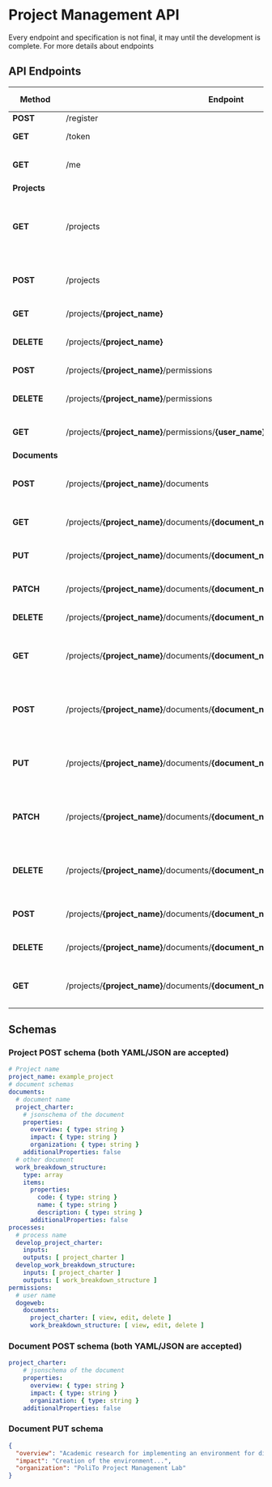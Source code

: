 # Project Management API

Every endpoint and specification is not final, it may until the development is complete.
For more details about endpoints 

## API Endpoints

| Method | Endpoint | Description | Requires Auth | Requires Perms |
| ------------ | ------------ | ------------ | ------------ | ------------ |
| **POST** |  /register | Register User  | False | False |
| **GET** |  /token | Get Bearer Token | False | False |
| **GET** |  /me | Get current authenticated User | True | False |
| **Projects** |  |  |  |  |
| **GET** |  /projects | Get all projects visible to the current authenticated user | True | True |
| **POST** |  /projects | Create a project (see **[Schemas](#Schemas)** sections) | True | True |
| **GET** |  /projects/**{project_name}** | Get project by name | True | True |
| **DELETE** |  /projects/**{project_name}** | Delete project by name | True | True |
| **POST** |  /projects/**{project_name}**/permissions | Add project permissions | True | True |
| **DELETE** |  /projects/**{project_name}**/permissions | Delete project permissions | True | True |
| **GET** |  /projects/**{project_name}**/permissions/**{user_name}** | Get project permissions for user | True | True |
| **Documents** |  |  |  |  |
| **POST** |  /projects/**{project_name}**/documents | Add document schema to project | True | True |
| **GET** |  /projects/**{project_name}**/documents/**{document_name}** | Get document of project | True | True |
| **PUT** |  /projects/**{project_name}**/documents/**{document_name}** | Insert document content | True | True |
| **PATCH** |  /projects/**{project_name}**/documents/**{document_name}** | Patch document content | True | True |
| **DELETE** |  /projects/**{project_name}**/documents/**{document_name}** | Delete document | True | True |
| **GET** |  /projects/**{project_name}**/documents/**{document_name}**/**{field}**/**{path}**| Get document field, specifying the path | True | True |
| **POST** |  /projects/**{project_name}**/documents/**{document_name}**/last/**{path}**| Create document content at specifyied path | True | True |
| **PUT** |  /projects/**{project_name}**/documents/**{document_name}**/last/**{path}**| Edit document content at specifyied path | True | True |
| **PATCH** |  /projects/**{project_name}**/documents/**{document_name}**/last/**{path}**| Patch document content at specifyied path | True | True |
| **DELETE** |  /projects/**{project_name}**/documents/**{document_name}**/last/**{path}**| Delete document content at specifyied path | True | True |
| **POST** |  /projects/**{project_name}**/documents/**{document_name}**/permissions | Add document permissions | True | True |
| **DELETE** |  /projects/**{project_name}**/documents/**{document_name}**/permissions | Delete document permissions | True | True |
| **GET** |  /projects/**{project_name}**/documents/**{document_name}**/permissions/**{user_name}** | Get document permissions for user | True | True |

## Schemas

### Project POST schema (both YAML/JSON are accepted)
```yaml
# Project name
project_name: example_project
# document schemas
documents:
  # document name
  project_charter:
    # jsonschema of the document
    properties:
      overview: { type: string }
      impact: { type: string }
      organization: { type: string }
    additionalProperties: false
  # other document
  work_breakdown_structure:
    type: array
    items:
      properties:
        code: { type: string }
        name: { type: string }
        description: { type: string }
      additionalProperties: false
processes:
  # process name
  develop_project_charter:
    inputs:
    outputs: [ project_charter ]
  develop_work_breakdown_structure:
    inputs: [ project_charter ]
    outputs: [ work_breakdown_structure ]
permissions:
  # user name
  dogeweb:
    documents:
      project_charter: [ view, edit, delete ]
      work_breakdown_structure: [ view, edit, delete ]
```

### Document POST schema (both YAML/JSON are accepted)
```yaml
project_charter:
    # jsonschema of the document
    properties:
      overview: { type: string }
      impact: { type: string }
      organization: { type: string }
    additionalProperties: false
```

### Document PUT schema
```json
{
  "overview": "Academic research for implementing an environment for digital delivery of projects",
  "impact": "Creation of the environment...",
  "organization": "PoliTo Project Management Lab"
}
```